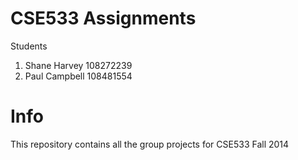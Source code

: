 # CSE533 Assignments

Students

1. Shane Harvey 108272239
2. Paul Campbell 108481554

# Info

This repository contains all the group projects for CSE533 Fall 2014
